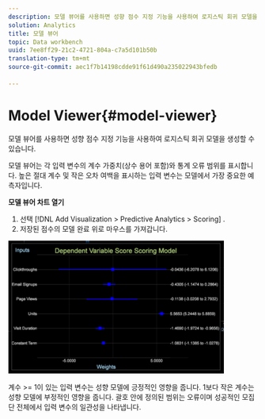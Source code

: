 ```yaml
---
description: 모델 뷰어를 사용하면 성향 점수 지정 기능을 사용하여 로지스틱 회귀 모델을 생성할 수 있습니다.
solution: Analytics
title: 모델 뷰어
topic: Data workbench
uuid: 7ee8ff29-21c2-4721-804a-c7a5d101b50b
translation-type: tm+mt
source-git-commit: aec1f7b14198cdde91f61d490a235022943bfedb

---
```



# Model Viewer{#model-viewer}

모델 뷰어를 사용하면 성향 점수 지정 기능을 사용하여 로지스틱 회귀 모델을 생성할 수 있습니다.

모델 뷰어는 각 입력 변수의 계수 가중치(상수 용어 포함)와 통계 오류 범위를 표시합니다. 높은 절대 계수 및 작은 오차 여백을 표시하는 입력 변수는 모델에서 가장 중요한 예측자입니다.

**모델 뷰어 차트 열기**

1. 선택 [!DNL Add Visualization > Predictive Analytics > Scoring] .
1. 저장된 점수의 모델 완료 위로 마우스를 가져갑니다.

![](assets/propensity_model_viewer.png)

계수 >= 1이 있는 입력 변수는 성향 모델에 긍정적인 영향을 줍니다. 1보다 작은 계수는 성향 모델에 부정적인 영향을 줍니다. 괄호 안에 정의된 범위는 오류이며 성공적인 모집단 전체에서 입력 변수의 일관성을 나타냅니다.
